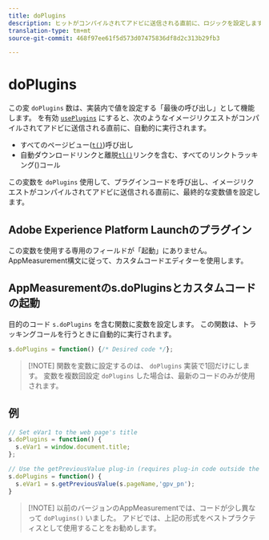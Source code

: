 ```yaml
---
title: doPlugins
description: ヒットがコンパイルされてアドビに送信される直前に、ロジックを設定します。
translation-type: tm+mt
source-git-commit: 468f97ee61f5d573d07475836df8d2c313b29fb3

---
```



# doPlugins

この変 `doPlugins` 数は、実装内で値を設定する「最後の呼び出し」として機能します。 を有効 [`usePlugins`](../config-vars/useplugins.md) にすると、次のようなイメージリクエストがコンパイルされてアドビに送信される直前に、自動的に実行されます。

* すべてのページビュー([`t()`](t-method.md))呼び出し
* 自動ダウンロードリンクと離脱[`tl()`](tl-method.md)リンクを含む、すべてのリンクトラッキング()コール

この変数を `doPlugins` 使用して、プラグインコードを呼び出し、イメージリクエストがコンパイルされてアドビに送信される直前に、最終的な変数値を設定します。

## Adobe Experience Platform Launchのプラグイン

この変数を使用する専用のフィールドが「起動」にありません。 AppMeasurement構文に従って、カスタムコードエディターを使用します。

## AppMeasurementのs.doPluginsとカスタムコードの起動

目的のコード `s.doPlugins` を含む関数に変数を設定します。 この関数は、トラッキングコールを行うときに自動的に実行されます。

```js
s.doPlugins = function() {/* Desired code */};
```

> [!NOTE] 関数を変数に設定するのは、 `doPlugins` 実装で1回だけにします。 変数を複数回設定 `doPlugins` した場合は、最新のコードのみが使用されます。

## 例

```js
// Set eVar1 to the web page's title
s.doPlugins = function() {
  s.eVar1 = window.document.title;
};

// Use the getPreviousValue plug-in (requires plug-in code outside the function)
s.doPlugins = function() {
  s.eVar1 = s.getPreviousValue(s.pageName,'gpv_pn');
}
```

> [!NOTE] 以前のバージョンのAppMeasurementでは、コードが少し異なって `doPlugins()` いました。 アドビでは、上記の形式をベストプラクティスとして使用することをお勧めします。
